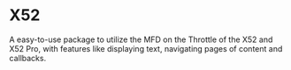 # X52

A easy-to-use package to utilize the MFD on the Throttle of the X52 and X52 Pro, with features like displaying text, navigating pages of content and callbacks.
